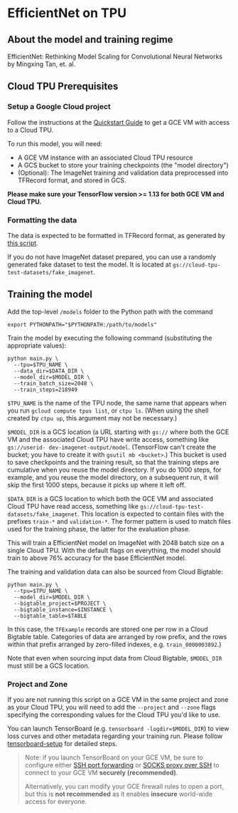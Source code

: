 # EfficientNet on TPU

## About the model and training regime

EfficientNet: Rethinking Model Scaling for Convolutional Neural Networks by Mingxing Tan, et. al.

## Cloud TPU Prerequisites

### Setup a Google Cloud project

Follow the instructions at the [Quickstart Guide][quickstart-guide] to get a GCE
VM with access to a Cloud TPU.

[quickstart-guide]: https://cloud.google.com/tpu/docs/quickstart

To run this model, you will need:

* A GCE VM instance with an associated Cloud TPU resource
* A GCS bucket to store your training checkpoints (the "model directory")
* (Optional): The ImageNet training and validation data preprocessed into
  TFRecord format, and stored in GCS.

**Please make sure your TensorFlow version >= 1.13 for both GCE VM and Cloud TPU.**

### Formatting the data

The data is expected to be formatted in TFRecord format, as generated by [this
script][imagenet-download-format-as-tfrecord].

If you do not have ImageNet dataset prepared, you can use a randomly generated
fake dataset to test the model. It is located at
`gs://cloud-tpu-test-datasets/fake_imagenet`.

[imagenet-download-format-as-tfrecord]: https://github.com/tensorflow/tpu/blob/master/tools/datasets/imagenet_to_gcs.py

## Training the model

Add the top-level `/models` folder to the Python path with the command

```
export PYTHONPATH="$PYTHONPATH:/path/to/models"
```

Train the model by executing the following command (substituting the appropriate
values):

```
python main.py \
  --tpu=$TPU_NAME \
  --data_dir=$DATA_DIR \
  --model_dir=$MODEL_DIR \
  --train_batch_size=2048 \
  --train_steps=218949
```

`$TPU_NAME` is the name of the TPU node, the same name that appears when you
run `gcloud compute tpus list`, or `ctpu ls`.  (When using the shell
created by `ctpu up`, this argument may not be necessary.)

`$MODEL_DIR` is a GCS location (a URL starting with `gs://` where both the GCE
VM and the associated Cloud TPU have write access, something like `gs://userid-
dev-imagenet-output/model`.  (TensorFlow can't create the bucket; you have to
create it with `gsutil mb <bucket>`.)  This bucket is used to save checkpoints
and the training result, so that the training steps are cumulative when you
reuse the model directory.  If you do 1000 steps, for example, and you reuse the
model directory, on a subsequent run, it will skip the first 1000 steps, because
it picks up where it left off.

`$DATA_DIR` is a GCS location to which both the GCE VM and associated Cloud TPU
have read access, something like `gs://cloud-tpu-test-datasets/fake_imagenet`.
This location is expected to contain files with the prefixes `train-*` and
`validation-*`.  The former pattern is used to match files used for the training
phase, the latter for the evaluation phase.

This will train a EfficientNet model on ImageNet with 2048 batch size on a single
Cloud TPU. With the default flags on everything, the model should train to
above 76% accuracy for the base EfficientNet model.

The training and validation data can also be sourced from Cloud Bigtable:

```
python main.py \
  --tpu=$TPU_NAME \
  --model_dir=$MODEL_DIR \
  --bigtable_project=$PROJECT \
  --bigtable_instance=$INSTANCE \
  --bigtable_table=$TABLE
```

In this case, the `TFExample` records are stored one per row in a Cloud Bigtable
table. Categories of data are arranged by row prefix, and the rows within that
prefix arranged by zero-filled indexes, e.g. `train_0000003892`.)

Note that even when sourcing input data from Cloud Bigtable, `$MODEL_DIR` must
still be a GCS location.

### Project and Zone

If you are not running this script on a GCE VM in the same project and zone as
your Cloud TPU, you will need to add the `--project` and `--zone` flags
specifying the corresponding values for the Cloud TPU you'd like to use.

You can launch TensorBoard (e.g. `tensorboard -logdir=$MODEL_DIR`) to view loss
curves and other metadata regarding your training run. Please follow [tensorboard-setup](https://cloud.google.com/tpu/docs/tensorboard-setup) for detailed steps.

> Note: if you launch TensorBoard on your GCE VM, be sure to configure either
> [SSH port forwarding][ssh-port-fwd] or [SOCKS proxy over SSH][socks-proxy] to
> connect to your GCE VM **securely (recommended)**.
>
> Alternatively, you can modify your GCE firewall rules to open a port, but this
> is **not recommended** as it enables **insecure** world-wide access for
> everyone.

[ssh-port-fwd]: https://cloud.google.com/solutions/connecting-securely#port-forwarding-over-ssh
[socks-proxy]: https://cloud.google.com/solutions/connecting-securely#socks-proxy-over-ssh
